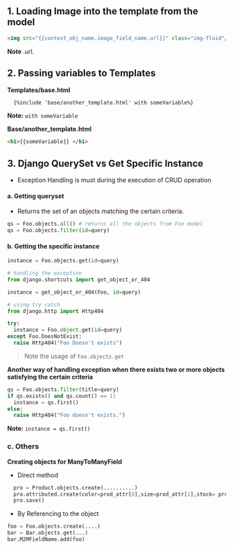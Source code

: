 ## 1. Loading Image into the template from the model

```html
<img src="{{context_obj_name.image_field_name.url}}" class="img-fluid"/>
```
**Note** .url.

## 2. Passing variables to Templates

**Templates/base.html**

```html
  {%include 'base/another_template.html' with someVariable%}
```

**Note:** ``with someVariable``

**Base/another_template.html**
```html
<h1>{{someVariable}} </h1>
```


## 3. Django QuerySet vs Get Specific Instance
- Exception Handling is must during the execution of CRUD operation
#### a. Getting queryset
- Returns the set of an objects matching the certain criteria.

```python
qs = Foo.objects.all() # returns all the objects from Foo model
qs = Foo.objects.filter(id=query)
```

#### b. Getting the specific instance
```python
instance = Foo.objects.get(id=query)

# handling the exception
from django.shortcuts import get_object_or_404

instance = get_object_or_404(Foo, id=query)

# using try catch
from django.http import Http404

try:
  instance = Foo.object.get(id=query)
except Foo.DoesNotExist:
  raise Http404("Foo Doesn't exists")
```
> Note the usage of ``Foo.objects.get`` 

**Another way of handling exception when there exists two or more objects satisfying the certain criteria**
```python
qs = Foo.objects.filter(title=query)
if qs.exists() and qs.count() == 1:
  instance = qs.first() 
else:
  raise Http404("Foo doesn't exists.")
```
**Note:** ``instance = qs.first()``

### c. Others

**Creating objects for ManyToManyField**
- Direct method
```python
  pro = Product.objects.create(..........)
  pro.attributed.create(color=prod_attr[0],size=prod_attr[1],stock= prod_attr[2])
  pro.save()
```
- By Referencing to the object
```python
foo = Foo.objects.create(....)
bar = Bar.objects.get(...)
bar.M2MFieldName.add(foo)
```

